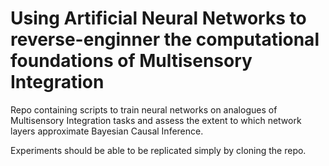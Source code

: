 # Using Artificial Neural Networks to reverse-enginner the computational foundations of Multisensory Integration
Repo containing scripts to train neural networks on analogues of Multisensory Integration tasks and assess the extent to which network layers approximate Bayesian Causal Inference.

Experiments should be able to be replicated simply by cloning the repo.
